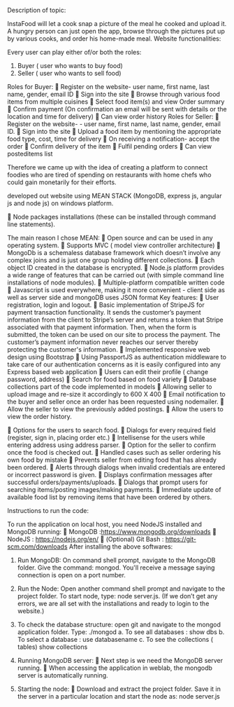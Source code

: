Description of topic:

InstaFood will let a cook snap a picture of the meal he cooked and upload it. A hungry person can just open the app, browse through the pictures put up by various cooks, and order his home-made meal.
Website functionalities:

Every user can play either of/or both the roles:
1. Buyer ( user who wants to buy food)
2. Seller ( user who wants to sell food)

Roles for Buyer:
 Register on the website- user name, first name, last name, gender, email ID
 Sign into the site
 Browse through various food items from multiple cuisines
 Select food item(s) and view Order summary
 Confirm payment
(On confirmation an email will be sent with details or the location and time for delivery)
 Can view order history Roles for Seller:
 Register on the website- - user name, first name, last name, gender, email ID.
 Sign into the site
 Upload a food item by mentioning the appropriate food type, cost, time for delivery
 On receiving a notification- accept the order
 Confirm delivery of the item
 Fulfil pending orders
 Can view posteditems list

  Therefore we came up with the idea of creating a platform to connect foodies who are tired of
 spending on restaurants with home chefs who could gain monetarily for their efforts.

 developed out website using MEAN STACK (MongoDB, express js, angular js and node js) on windows platform.


 Node packages installations (these can be installed through command line statements).

The main reason I chose MEAN:
 Open source and can be used in any operating system.
 Supports MVC ( model view controller architecture)
 MongoDb is a schemaless database framework which doesn’t involve any complex joins and
is just one group holding different collections.
 Each object ID created in the database is encrypted.
 Node.js platform provides a wide range of features that can be carried out (with simple
command line installations of node modules).
 Multiple-platform compatible written code
 Javascript is used everywhere, making it more convenient - client side as well as server side
and mongoDB uses JSON format Key features:
 User registration, login and logout.
 Basic implementation of StripeJS for payment transaction functionality. It sends the customer’s
payment information from the client to Stripe’s server and returns a token that Stripe associated with that payment information. Then, when the form is submitted, the token can be used on our site to process the payment. The customer’s payment information never reaches our server thereby protecting the customer's information.
 Implemented responsive web design using Bootstrap
 Using PassportJS as authentication middleware to take care of our authentication concerns as it
is easily configured into any Express based web application
 Users can edit their profile ( change password, address)
 Search for food based on food variety
 Database collections part of the code implemented in models
 Allowing seller to upload image and re-size it accordingly to 600 X 400
 Email notification to the buyer and seller once an order has been requested using nodemailer.
 Allow the seller to view the previously added postings.
 Allow the users to view the order history.

   
 Options for the users to search food.
 Dialogs for every required field (register, sign in, placing order etc.)
 Intellisense for the users while entering address using address parser.
 Option for the seller to confirm once the food is checked out.
 Handled cases such as seller ordering his own food by mistake
 Prevents seller from editing food that has already been ordered.
 Alerts through dialogs when invalid credentials are entered or incorrect password is given.
 Displays confirmation messages after successful orders/payments/uploads.
 Dialogs that prompt users for searching items/posting images/making payments.
 Immediate update of available food list by removing items that have been ordered by others.


Instructions to run the code:

To run the application on local host, you need NodeJS installed and MongoDB running:
 MongoDB :https://www.mongodb.org/downloads
 NodeJS : https://nodejs.org/en/
 (Optional) Git Bash : https://git-scm.com/downloads
After installing the above softwares:

1. Run MongoDB:
On command shell prompt, navigate to the MongoDB folder.
Give the command: mongod. You'll receive a message saying connection is open on a port number.
2. Run the Node:
Open another command shell prompt and navigate to the project folder.
To start node, type: node server.js.
(If we don’t get any errors, we are all set with the installations and ready to login to the website.)
3. To check the database structure: open git and navigate to the mongod application
    folder. Type: ./mongod
a. To see all databases : show dbs
b. To select a database : use databasename
c. To see the collections ( tables) show collections


2. Running MongoDB server:
 Next step is we need the MongoDB server running.
 When accessing the application in weblab, the mongodb server is automatically running.

3. Starting the node:
 Download and extract the project folder. Save it in the server in a particular location and start the node as:
  node server.js
